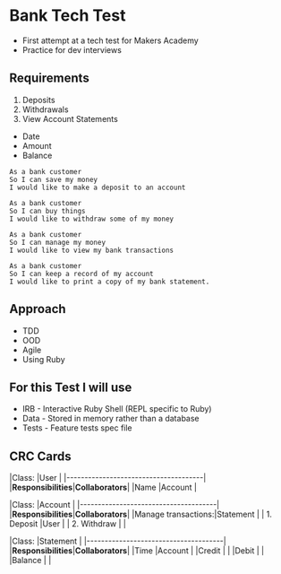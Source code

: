 Bank Tech Test
===============

* First attempt at a tech test for Makers Academy
* Practice for dev interviews

Requirements
--------------
 1. Deposits
 2. Withdrawals
 3. View Account Statements
   - Date
   - Amount
   - Balance

```
As a bank customer
So I can save my money
I would like to make a deposit to an account
```

```
As a bank customer
So I can buy things
I would like to withdraw some of my money
```

```
As a bank customer
So I can manage my money
I would like to view my bank transactions
```

```
As a bank customer
So I can keep a record of my account
I would like to print a copy of my bank statement.
```

Approach
-----------
* TDD
* OOD
* Agile
* Using Ruby

For this Test I will use
---------------------------
 * IRB - Interactive Ruby Shell (REPL specific to Ruby)
 * Data - Stored in memory rather than a database
 * Tests - Feature tests spec file

CRC Cards
----------

 |Class:              |User             |
 |--------------------------------------|
 |**Responsibilities**|**Collaborators**|
 |Name                |Account          |

 |Class:              |Account          |
 |--------------------------------------|
 |**Responsibilities**|**Collaborators**|
 |Manage transactions:|Statement        |
 | 1. Deposit         |User             |
 | 2. Withdraw        |                 |


 |Class:              |Statement        |
 |--------------------------------------|
 |**Responsibilities**|**Collaborators**|
 |Time                |Account          |
 |Credit              |                 |
 |Debit               |                 |
 |Balance             |                 |
